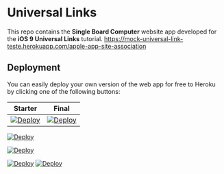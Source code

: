 # Universal Links

This repo contains the **Single Board Computer** website app developed for the **iOS 9 Universal Links** tutorial.
https://mock-universal-link-teste.herokuapp.com/apple-app-site-association
## Deployment

You can easily deploy your own version of the web app for free to Heroku by clicking one of the following buttons:

| Starter | Final |
|---------|-------|
| [![Deploy](https://www.herokucdn.com/deploy/button.svg)](https://heroku.com/deploy?template=https://github.com/raywenderlich/universal-links/tree/master) | [![Deploy](https://www.herokucdn.com/deploy/button.svg)](https://heroku.com/deploy?template=https://github.com/raywenderlich/universal-links.git/final) |



[![Deploy](https://www.herokucdn.com/deploy/button.svg)](https://heroku.com/deploy)


[![Deploy](https://www.herokucdn.com/deploy/button.svg)](https://heroku.com/deploy?template=https://github.com/sammyd/tvt-wenderserve/tree/harnessing-final)



[![Deploy](https://www.herokucdn.com/deploy/button.svg)](https://heroku.com/deploy?template=https://github.com/sammyd/tvt-wenderserve/tree/harnessing-starter)
[![Deploy](https://www.herokucdn.com/deploy/button.svg)](https://heroku.com/deploy?template=https://github.com/sammyd/tvt-wenderserve/tree/harnessing-final)
